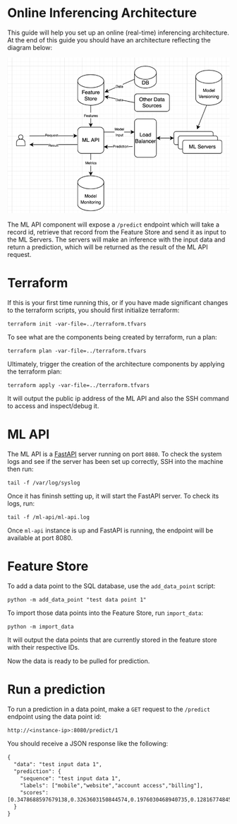 # Online Inferencing Architecture

This guide will help you set up an online (real-time) inferencing architecture.
At the end of this guide you should have an architecture reflecting the diagram below:

![diagram.png](diagram.png)

The ML API component will expose a `/predict` endpoint which will take a record id,
retrieve that record from the Feature Store and send it as input to the ML Servers.
The servers will make an inference with the input data and return a prediction, which
will be returned as the result of the ML API request.

# Terraform

If this is your first time running this, or if you have made significant changes to
the terraform scripts, you should first initialize terraform:

```shell
terraform init -var-file=../terraform.tfvars
```

To see what are the components being created by terraform, run a plan:
```shell
terraform plan -var-file=../terraform.tfvars
```

Ultimately, trigger the creation of the architecture components by applying the
terraform plan:

```shell
terraform apply -var-file=../terraform.tfvars
```

It will output the public ip address of the ML API and also the SSH command to access
and inspect/debug it. 

# ML API

The ML API is a [FastAPI](https://fastapi.tiangolo.com/) server running on port `8080`.
To check the system logs and see if the server has been set up correctly, SSH into the
machine then run:
```shell
tail -f /var/log/syslog
```

Once it has fininsh setting up, it will start the FastAPI server. To check its logs, run:
```shell
tail -f /ml-api/ml-api.log
```

Once `ml-api` instance is up and FastAPI is running, the endpoint will be available at port 8080.

# Feature Store

To add a data point to the SQL database, use the `add_data_point` script:
```shell
python -m add_data_point "test data point 1"
```

To import those data points into the Feature Store, run `import_data`:
```shell
python -m import_data
```

It will output the data points that are currently stored in the feature store
with their respective IDs.

Now the data is ready to be pulled for prediction.

# Run a prediction

To run a prediction in a data point, make a `GET` request to the `/predict`
endpoint using the data point id:
```shell
http://<instance-ip>:8080/predict/1
```

You should receive a JSON response like the following:
```shell
{
  "data": "test input data 1",
  "prediction": {
    "sequence": "test input data 1",
    "labels": ["mobile","website","account access","billing"],
    "scores": [0.3478688597679138,0.3263603150844574,0.1976030468940735,0.1281677484512329]
  }
}
```
